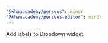 ```yaml
---
"@khanacademy/perseus": minor
"@khanacademy/perseus-editor": minor
---
```


Add labels to Dropdown widget

